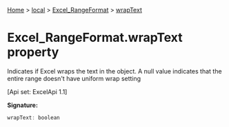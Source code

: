 [Home](./index) &gt; [local](local.md) &gt; [Excel\_RangeFormat](local.excel_rangeformat.md) &gt; [wrapText](local.excel_rangeformat.wraptext.md)

# Excel\_RangeFormat.wrapText property

Indicates if Excel wraps the text in the object. A null value indicates that the entire range doesn't have uniform wrap setting 

 \[Api set: ExcelApi 1.1\]

**Signature:**
```javascript
wrapText: boolean
```

